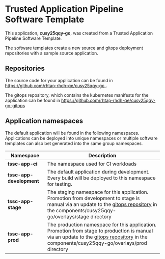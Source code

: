 # Trusted Application Pipeline Software Template

This application, **cusy25qqy-go**, was created from a Trusted Application Pipeline Software Template.

The software templates create a new source and gitops deployment repositories with a sample source application. 

## Repositories

The source code for your application can be found in [https://github.com/rhtap-rhdh-qe/cusy25qqy-go ](https://github.com/rhtap-rhdh-qe/cusy25qqy-go ).
 
The gitops repository, which contains the kubernetes manifests for the application can be found in 
[https://github.com/rhtap-rhdh-qe/cusy25qqy-go-gitops ](https://github.com/rhtap-rhdh-qe/cusy25qqy-go-gitops ) 

## Application namespaces 

The default application will be found in the following namespaces. Applications can be deployed into unique namespaces or multiple software templates can also bet generated into the same group namespaces.  

|  Namespace   |  Description   |  
| -------- | -------- |
| **tssc-app-ci** | The namespace used for CI workloads |
| **tssc-app-development** | The default application during development. Every build will be deployed to this namespace for testing. |
| **tssc-app-stage** | The staging namespace for this application. Promotion from development to stage is manual via an update to the [gitops repository](https://github.com/rhtap-rhdh-qe/cusy25qqy-go-gitops ) in the components/cusy25qqy-go/overlays/stage directory |
| **tssc-app-prod** | The production namespace for this application. Promotion from stage to production is manual via an update to the [gitops repository](https://github.com/rhtap-rhdh-qe/cusy25qqy-go-gitops ) in the components/cusy25qqy-go/overlays/prod directory |